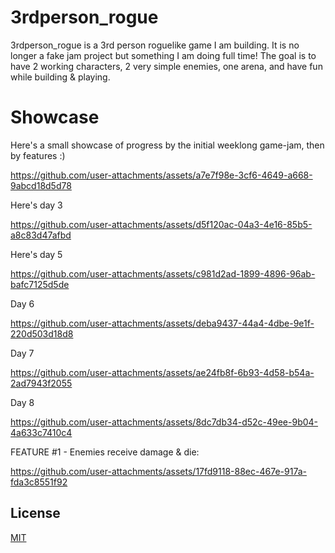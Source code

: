 
# 3rdperson_rogue

3rdperson_rogue is a 3rd person roguelike game I am building. It is no longer a fake jam project but something I am doing full time!
The goal is to have 2 working characters, 2 very simple enemies, one arena, and have fun while building & playing. 
# Showcase

Here's a small showcase of progress by the initial weeklong game-jam, then by features :) 

https://github.com/user-attachments/assets/a7e7f98e-3cf6-4649-a668-9abcd18d5d78

Here's day 3

https://github.com/user-attachments/assets/d5f120ac-04a3-4e16-85b5-a8c83d47afbd

Here's day 5



https://github.com/user-attachments/assets/c981d2ad-1899-4896-96ab-bafc7125d5de

Day 6



https://github.com/user-attachments/assets/deba9437-44a4-4dbe-9e1f-220d503d18d8

Day 7



https://github.com/user-attachments/assets/ae24fb8f-6b93-4d58-b54a-2ad7943f2055

Day 8



https://github.com/user-attachments/assets/8dc7db34-d52c-49ee-9b04-4a633c7410c4


FEATURE #1 - Enemies receive damage & die:




https://github.com/user-attachments/assets/17fd9118-88ec-467e-917a-fda3c8551f92



## License


[MIT](https://choosealicense.com/licenses/mit/)
